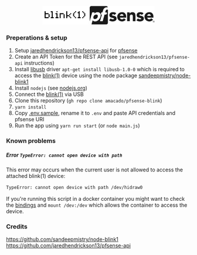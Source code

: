 <div align="center">
    <img src="/docs/images/blink1-logo.png" alt="blink(1)" height="50"" />
    <img src="/docs/images/pfsense-logo.png" alt="pfsense" height="50" />
</div>

### Preperations & setup
1. Setup [jaredhendrickson13/pfsense-api](https://github.com/jaredhendrickson13/pfsense-api) for [pfsense](https://www.pfsense.org/)
2. Create an API Token for the REST API (see `jaredhendrickson13/pfsense-api` instructions)
3. Install [libusb](https://libusb.info/) driver `apt-get install libusb-1.0-0` which is required to access the [blink(1)](https://blink1.thingm.com/) device using the node package [sandeepmistry/node-blink1](https://github.com/sandeepmistry/node-blink1)
4. Install `nodejs` (see [nodejs.org](https://nodejs.org/en/))
4. Connect the [blink(1)](https://blink1.thingm.com/) via USB
5. Clone this repository (`gh repo clone amacado/pfsense-blink`)
6. `yarn install`
7. Copy [.env.sample](/.env.sample), rename it to `.env` and paste API credentials and pfsense URI
7. Run the app using `yarn run start` (or `node main.js`)

### Known problems
##### Error `TypeError: cannot open device with path`
This error may occurs when the current user is not allowed to access the
attached blink(1) device:
```bash
TypeError: cannot open device with path /dev/hidraw0
```
If you're running this script in a docker container you might want to check
the [bindings](https://forums.balena.io/t/docker-container-cannot-access-dynamically-plugged-usb-devices/4277) and
`mount /dev:/dev` which allows the container to access the device.


### Credits
https://github.com/sandeepmistry/node-blink1
https://github.com/jaredhendrickson13/pfsense-api
